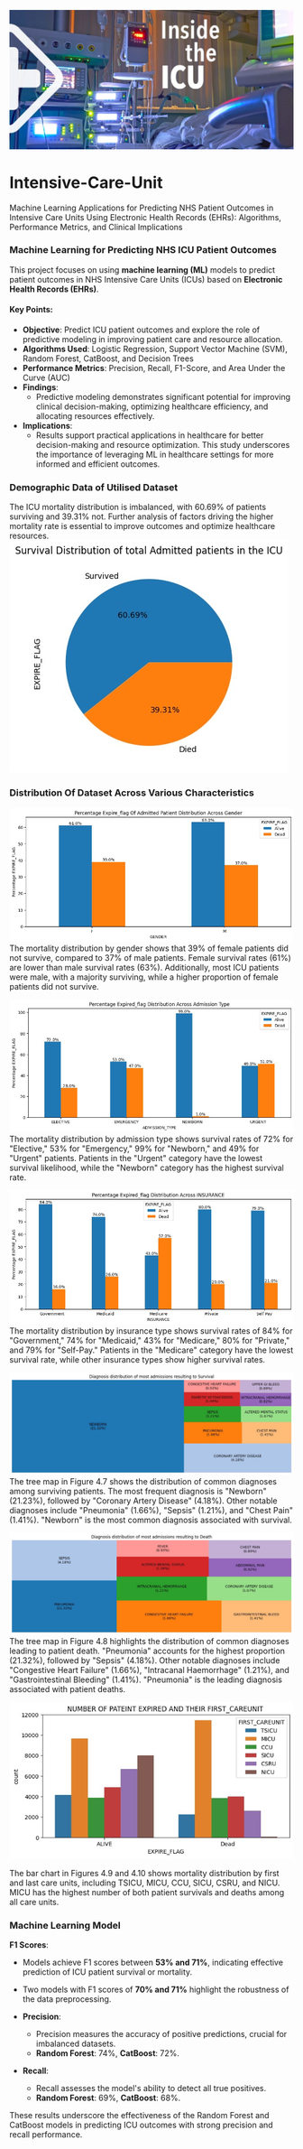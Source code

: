 ![icu_Image](Intensive-Care-Unit-ICU.jpg)
# Intensive-Care-Unit
Machine Learning Applications for Predicting NHS Patient Outcomes in Intensive Care Units Using Electronic Health Records (EHRs): Algorithms, Performance Metrics, and Clinical Implications

### Machine Learning for Predicting NHS ICU Patient Outcomes

This project focuses on using **machine learning (ML)** models to predict patient outcomes in NHS Intensive Care Units (ICUs) based on **Electronic Health Records (EHRs)**. 

#### Key Points:
- **Objective**: Predict ICU patient outcomes and explore the role of predictive modeling in improving patient care and resource allocation.
- **Algorithms Used**: Logistic Regression, Support Vector Machine (SVM), Random Forest, CatBoost, and Decision Trees  
- **Performance Metrics**:   Precision, Recall, F1-Score, and Area Under the Curve (AUC)  
- **Findings**:  
  - Predictive modeling demonstrates significant potential for improving clinical decision-making, optimizing healthcare efficiency, and allocating resources effectively.  
- **Implications**:  
  - Results support practical applications in healthcare for better decision-making and resource optimization.
This study underscores the importance of leveraging ML in healthcare settings for more informed and efficient outcomes.

### Demographic Data of Utilised Dataset
The ICU mortality distribution is imbalanced, with 60.69% of patients surviving and 39.31% not. Further analysis of factors driving the higher mortality rate is essential to improve outcomes and optimize healthcare resources.
![iuc1_Image](icu1.jpg)

### Distribution Of Dataset Across Various Characteristics
![iuc2_Image](icu3.png.jpg)
The mortality distribution by gender shows that 39% of female patients did not survive, compared to 37% of male patients. Female survival rates (61%) are lower than male survival rates (63%). Additionally, most ICU patients were male, with a majority surviving, while a higher proportion of female patients did not survive.

![iuc3_Image](icu5.jpg)
The mortality distribution by admission type shows survival rates of 72% for "Elective," 53% for "Emergency," 99% for "Newborn," and 49% for "Urgent" patients. Patients in the "Urgent" category have the lowest survival likelihood, while the "Newborn" category has the highest survival rate.

![iuc4_Image](icu6.jpg)
The mortality distribution by insurance type shows survival rates of 84% for "Government," 74% for "Medicaid," 43% for "Medicare," 80% for "Private," and 79% for "Self-Pay." Patients in the "Medicare" category have the lowest survival rate, while other insurance types show higher survival rates.

![iuc4_Image](icu7.jpg)
The tree map in Figure 4.7 shows the distribution of common diagnoses among surviving patients. The most frequent diagnosis is "Newborn" (21.23%), followed by "Coronary Artery Disease" (4.18%). Other notable diagnoses include "Pneumonia" (1.66%), "Sepsis" (1.21%), and "Chest Pain" (1.41%). "Newborn" is the most common diagnosis associated with survival.

![iuc5_Image](icu8.jpg)
The tree map in Figure 4.8 highlights the distribution of common diagnoses leading to patient death. "Pneumonia" accounts for the highest proportion (21.32%), followed by "Sepsis" (4.18%). Other notable diagnoses include "Congestive Heart Failure" (1.66%), "Intracanal Haemorrhage" (1.21%), and "Gastrointestinal Bleeding" (1.41%). "Pneumonia" is the leading diagnosis associated with patient deaths.

![iuc6_Image](icu9.jpg)

The bar chart in Figures 4.9 and 4.10 shows mortality distribution by first and last care units, including TSICU, MICU, CCU, SICU, CSRU, and NICU. MICU has the highest number of both patient survivals and deaths among all care units.

### Machine Learning Model
 **F1 Scores**:  
  - Models achieve F1 scores between **53% and 71%**, indicating effective prediction of ICU patient survival or mortality.  
  - Two models with F1 scores of **70% and 71%** highlight the robustness of the data preprocessing.

- **Precision**:  
  - Precision measures the accuracy of positive predictions, crucial for imbalanced datasets.  
  - **Random Forest**: 74%, **CatBoost**: 72%.  

- **Recall**:  
  - Recall assesses the model's ability to detect all true positives.  
  - **Random Forest**: 69%, **CatBoost**: 68%.  

These results underscore the effectiveness of the Random Forest and CatBoost models in predicting ICU outcomes with strong precision and recall performance.
